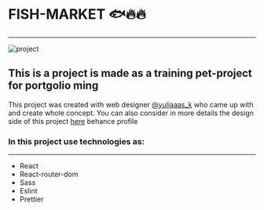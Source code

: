 # FISH-MARKET :fish::fire::fire:
___
![project](Cover.png "This our project")
## This is a project is made as a training pet-project for portgolio ming
This project was created with web designer [@yuliaaas_k](https://t.me/https://t.me/yuliyaaas_k) who came up with and create whole concept.
You can also consider in more details the design side of this project [here](https://behance.com) behance profile
### In this project use technologies as:
___
+ React
+ React-router-dom
+ Sass
+ Eslint
+ Prettier


